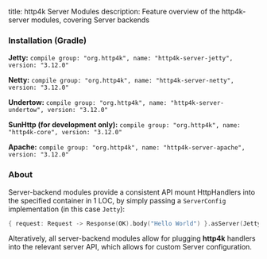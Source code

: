 title: http4k Server Modules
description: Feature overview of the http4k-server modules, covering Server backends

### Installation (Gradle)
**Jetty:** ```compile group: "org.http4k", name: "http4k-server-jetty", version: "3.12.0"```

**Netty:** ```compile group: "org.http4k", name: "http4k-server-netty", version: "3.12.0"```

**Undertow:** ```compile group: "org.http4k", name: "http4k-server-undertow", version: "3.12.0"```

**SunHttp (for development only):** ```compile group: "org.http4k", name: "http4k-core", version: "3.12.0"```

**Apache:** ```compile group: "org.http4k", name: "http4k-server-apache", version: "3.12.0"```

### About
Server-backend modules provide a consistent API mount HttpHandlers into the specified container in 1 LOC, by simply passing a `ServerConfig` implementation (in this case `Jetty`):

```kotlin
{ request: Request -> Response(OK).body("Hello World") }.asServer(Jetty(8000)).start().block()
```
Alteratively, all server-backend modules allow for plugging **http4k** handlers into the relevant server API, which allows for custom Server configuration.
